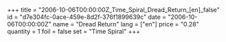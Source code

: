 +++
title = "2006-10-06T00:00:00Z_Time_Spiral_Dread_Return_[en]_false"
id = "d7e304fc-0ace-459e-8d2f-376f1899639c"
date = "2006-10-06T00:00:00Z"
name = "Dread Return"
lang = ["en"]
price = "0.28"
quantity = 1
foil = false
set = "Time Spiral"
+++

